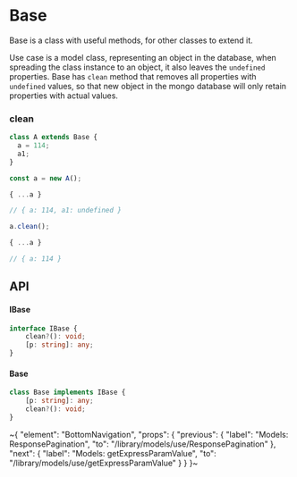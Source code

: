 
# Base

Base is a class with useful methods, for other classes to extend it.

Use case is a model class, representing an object in the database, when spreading the class instance to an object, it also leaves the `undefined` properties. Base has `clean` method that removes all properties with `undefined` values, so that new object in the mongo database will only retain properties with actual values.

### clean

```ts
class A extends Base {
  a = 114;
  a1;
}

const a = new A();

{ ...a }

// { a: 114, a1: undefined }

a.clean();

{ ...a }

// { a: 114 }
```

## API

#### IBase

```ts
interface IBase {
    clean?(): void;
    [p: string]: any;
}
```

#### Base

```ts
class Base implements IBase {
    [p: string]: any;
    clean?(): void;
}
```


~{
  "element": "BottomNavigation",
  "props": {
    "previous": {
      "label": "Models: ResponsePagination",
      "to": "/library/models/use/ResponsePagination"
    },
    "next": {
      "label": "Models: getExpressParamValue",
      "to": "/library/models/use/getExpressParamValue"
    }
  }
}~
